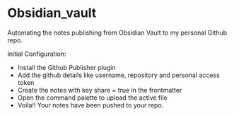 # Obsidian_vault

Automating the notes publishing from Obsidian Vault to my personal Github repo.

Initial Configuration:
- Install the Github Publisher plugin
- Add the github details like username, repository and personal access token
- Create the notes with key share = true in the frontmatter
- Open the command palette to upload the active file
- Voila!! Your notes have been pushed to your repo.

